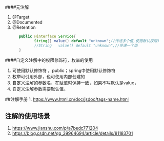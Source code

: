 ####元注解  
1. @Target
2. @Documented
3. @Retention
    ```java
       public @interface Service{
              String[] value() default "unknown";//传递多个值,使用默认权限修饰符，或public
              //String   value() default "unknown";//传递一个值
       }
    ```


####自定义注解中的权限修饰符，枚举的使用
1. 可使用默认修饰符  ，public；spring中使用默认修饰符
2. 枚举可引用外部，也可使用内部创建的
3. 自定义注解的参数名，在赋值时保持一致，如果不写默认是value，
4. 自定义注解参数需要默认值。

##注解手册
    1. https://www.html.cn/doc/jsdoc/tags-name.html
    
## 注解的使用场景
1. https://www.jianshu.com/p/a7bedc771204
1. https://blog.csdn.net/qq_39964694/article/details/81183701